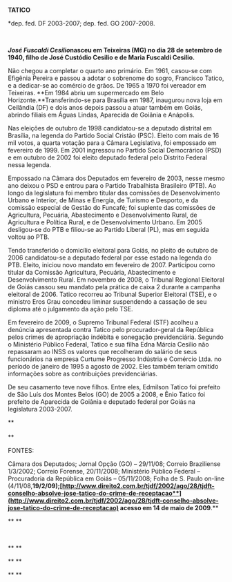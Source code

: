 **TATICO**

\*dep. fed. DF 2003-2007; dep. fed. GO 2007-2008.

 

***José Fuscaldi Cesilio*****nasceu em Teixeiras (MG) no dia 28 de
setembro de 1940, filho de José Custódio Cesilio e de Maria Fuscaldi
Cesilio.**

Não chegou a completar o quarto ano primário. Em 1961, casou-se com
Efigênia Pereira e passou a adotar o sobrenome do sogro, Francisco
Tatico, e a dedicar-se ao comércio de grãos. De 1965 a 1970 foi vereador
em Teixeiras. **Em 1984 abriu um supermercado em Belo
Horizonte.**Transferindo-se para Brasília em 1987, inaugurou nova loja
em Ceilândia (DF) e dois anos depois passou a atuar também em Goiás,
abrindo filiais em Águas Lindas, Aparecida de Goiânia e Anápolis.

Nas eleições de outubro de 1998 candidatou-se a deputado distrital em
Brasília, na legenda do Partido Social Cristão (PSC). Eleito com mais de
16 mil votos, a quarta votação para a Câmara Legislativa, foi empossado
em fevereiro de 1999. Em 2001 ingressou no Partido Social Democrárico
(PSD) e em outubro de 2002 foi eleito deputado federal pelo Distrito
Federal nessa legenda.

Empossado na Câmara dos Deputados em fevereiro de 2003, nesse mesmo ano
deixou o PSD e entrou para o Partido Trabalhista Brasileiro (PTB). Ao
longo da legislatura foi membro titular das comissões de Desenvolvimento
Urbano e Interior, de Minas e Energia, de Turismo e Desporto, e da
comissão especial de Gestão do Funcafé; foi suplente das comissões de
Agricultura, Pecuária, Abastecimento e Desenvolvimento Rural, de
Agricultura e Política Rural, e de Desenvolvimento Urbano. Em 2005
desligou-se do PTB e filiou-se ao Partido Liberal (PL), mas em seguida
voltou ao PTB.

Tendo transferido o domicílio eleitoral para Goiás, no pleito de outubro
de 2006 candidatou-se a deputado federal por esse estado na legenda do
PTB. Eleito, iniciou novo mandato em fevereiro de 2007. Participou como
titular da Comissão Agricultura, Pecuária, Abastecimento e
Desenvolvimento Rural. Em novembro de 2008, o Tribunal Regional
Eleitoral de Goiás cassou seu mandato pela prática de caixa 2 durante a
campanha eleitoral de 2006. Tatico recorreu ao Tribunal Superior
Eleitoral (TSE), e o ministro Eros Grau concedeu liminar suspendendo a
cassação de seu diploma até o julgamento da ação pelo TSE.

Em fevereiro de 2009, o Supremo Tribunal Federal (STF) acolheu a
denúncia apresentada contra Tatico pelo procurador-geral da República
pelos crimes de apropriação indébita e sonegação previdenciária. Segundo
o Ministério Público Federal, Tatico e sua filha Edna Márcia Cesilio não
repassaram ao INSS os valores que recolheram do salário de seus
funcionários na empresa Curtume Progresso Indústria e Comércio Ltda. no
período de janeiro de 1995 a agosto de 2002. Eles também teriam omitido
informações sobre as contribuições previdenciárias.

De seu casamento teve nove filhos. Entre eles, Edmilson Tatico foi
prefeito de São Luís dos Montes Belos (GO) de 2005 a 2008, e Ênio Tatico
foi prefeito de Aparecida de Goiânia e deputado federal por Goiás na
legislatura 2003-2007.

**\
 \
**

FONTES:

Câmara dos Deputados; Jornal Opção (GO) – 29/11/08; Correio Braziliense
1/3/2002; Correio Forense, 20/11/2008; Ministério Público Federal –
Procuradoria da República em Goiás – 05/11/2008; Folha de S. Paulo
on-line
(4/11/08,******19/2/09****);****[**http://www.direito2.com.br/tjdf/2002/ago/28/tjdft-conselho-absolve-jose-tatico-do-crime-de-receptacao**](http://www.direito2.com.br/tjdf/2002/ago/28/tjdft-conselho-absolve-jose-tatico-do-crime-de-receptacao)
acesso em 14 de maio de 2009****.**

** **

 

** **

** **

** **

 
